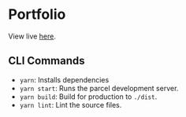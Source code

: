 # Portfolio

View live [here](https://dany.dev/).

## CLI Commands

- `yarn`: Installs dependencies
- `yarn start`: Runs the parcel development server.
- `yarn build`: Build for production to `./dist`.
- `yarn lint`: Lint the source files.
